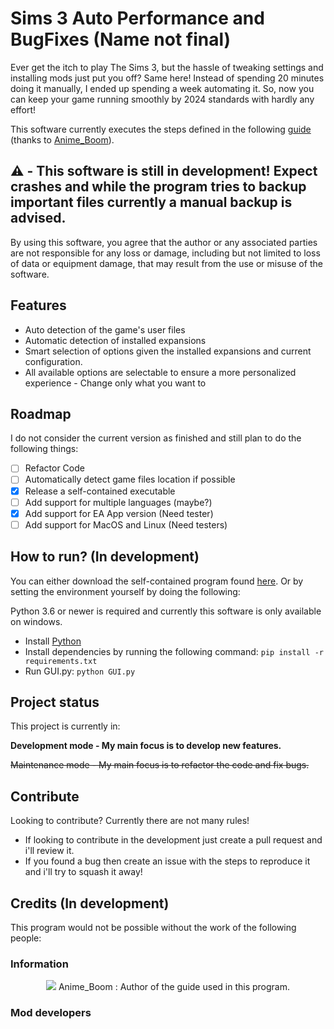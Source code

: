 # Sims 3 Auto Performance and BugFixes (Name not final)

Ever get the itch to play The Sims 3, but the hassle of tweaking settings and installing mods just put you off? Same here! Instead of spending 20 minutes doing it manually, I ended up spending a week automating it. So, now you can keep your game running smoothly by 2024 standards with hardly any effort!

This software currently executes the steps defined in the following [guide](https://steamcommunity.com/sharedfiles/filedetails/?id=1131162350) (thanks to [Anime_Boom](https://steamcommunity.com/profiles/76561198115872149)).

## ⚠️ - This software is still in development! Expect crashes and while the program tries to backup important files currently a manual backup is advised. 
By using this software, you agree that the author or any associated parties are not responsible for any loss or damage, including but not limited to loss of data or equipment damage, that may result from the use or misuse of the software.

## Features
* Auto detection of the game's user files
* Automatic detection of installed expansions
* Smart selection of options given the installed expansions and current configuration.
* All available options are selectable to ensure a more personalized experience - Change only what you want to

## Roadmap
I do not consider the current version as finished and still plan to do the following things:
- [ ] Refactor Code
- [ ] Automatically detect game files location if possible
- [x] Release a self-contained executable
- [ ] Add support for multiple languages (maybe?)
- [x] Add support for EA App version (Need tester)
- [ ] Add support for MacOS and Linux (Need testers)

## How to run? (In development)
You can either download the self-contained program found [here](https://github.com/antoniomsantos99/Sims-3-Auto-Performance-and-BugFixes/releases). Or by setting the environment yourself by doing the following:

Python 3.6 or newer is required and currently this software is only available on windows.

* Install [Python](https://www.python.org/ftp/python/3.13.0/python-3.13.0-amd64.exe)
* Install dependencies by running the following command: `pip install -r requirements.txt`
* Run GUI.py: `python GUI.py`
  

## Project status
This project is currently in:

**Development mode - My main focus is to develop new features.**

~~Maintenance mode - My main focus is to refactor the code and fix bugs.~~


## Contribute
Looking to contribute? Currently there are not many rules!

* If looking to contribute in the development just create a pull request and i'll review it.
* If you found a bug then create an issue with the steps to reproduce it and i'll try to squash it away!

## Credits (In development)
This program would not be possible without the work of the following people:
### Information

<div align="center">
<img src="https://images.weserv.nl/?url=https://avatars.fastly.steamstatic.com/1834c2e80adbf31db81bda76d958c1d7438d8f40_full.jpg?v=4&h=100&w=100&fit=cover&mask=circle&maxage=7d"/>
Anime_Boom : Author of the guide used in this program.
</div>

### Mod developers
